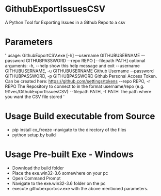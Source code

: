 # GithubExportIssuesCSV
A Python Tool for Exporting Issues in a Github Repo to a csv

# Parameters
' usage: GithubExportCSV.exe [-h] --username GITHUBUSERNAME --password
                          GITHUBPASSWORD --repo REPO [--filepath PATH]
optional arguments:
-h, --help            show this help message and exit
--username GITHUBUSERNAME, -u GITHUBUSERNAME
                     Github Username
 --password GITHUBPASSWORD, -p GITHUBPASSWORD
                     Github Personal Access Token. Can be created here:
                      https://github.com/settings/tokens
--repo REPO, -r REPO  The Repository to connect to in the format
                    username/repo (e.g. 9l1ves/GithubExportIssuesCSV)
--filepath PATH, -f PATH
                     The path where you want the CSV file stored '
                       
# Usage Build executable from Source
- pip install cx_freeze
-navigate to the directory of the files
- python setup.by build

# Usage Pre-built Exe - Windows
- Download the build folder
- Place the exe.win32-3.6 somewhere on your pc
- Open Command Prompt
- Navigate to the exe.win32-3.6 folder on the pc
- execute githubexportcsv.exe with the above mentioned parameters.
